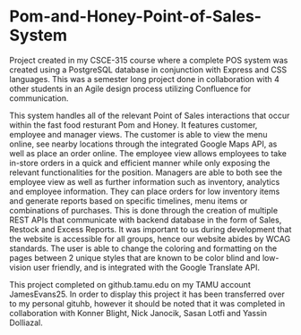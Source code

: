# Pom-and-Honey-Point-of-Sales-System
  Project created in my CSCE-315 course where a complete POS system was created using a PostgreSQL database in conjunction with Express and CSS languages. This was a semester long project done in collaboration with 4 other students in an Agile design process utilizing Confluence for communication.

  This system handles all of the relevant Point of Sales interactions that occur within the fast food resturant Pom and Honey. It features customer, employee and manager views. The customer is able to view the menu online, see nearby locations through the integrated Google Maps API, as well as place an order online. The employee view allows employees to take in-store orders in a quick and efficient manner while only exposing the relevant functionalities for the position. Managers are able to both see the employee view as well as further information such as inventory, analytics and employee information. They can place orders for low inventory items and generate reports based on specific timelines, menu items or combinations of purchases. This is done through the creation of multiple REST APIs that communicate with backend database in the form of Sales, Restock and Excess Reports. It was important to us during development that the website is accessible for all groups, hence our website abides by WCAG standards. The user is able to change the coloring and formatting on the pages between 2 unique styles that are known to be color blind and low-vision user friendly, and is integrated with the Google Translate API.

  This project completed on github.tamu.edu on my TAMU account JamesEvans25. In order to display this project it has been transferred over to my personal gituhb, however it should be noted that it was completed in collaboration with Konner Blight, Nick Janocik, Sasan Lotfi and Yassin Dolliazal.

